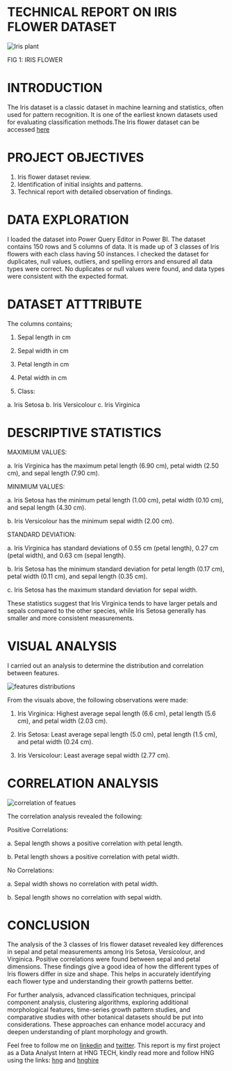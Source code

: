 # TECHNICAL REPORT ON IRIS FLOWER DATASET

![Iris plant](https://github.com/Chisom0089/Iris-flower/assets/138637505/3ce4626c-cdca-48a3-bb9f-77fd099ce664)

FIG 1: IRIS FLOWER

# INTRODUCTION
The Iris dataset is a classic dataset in machine learning and statistics, often used for pattern recognition. It is one of the earliest known datasets used for evaluating classification methods.The Iris flower dataset can be accessed [here](https://archive.ics.uci.edu/dataset/53/iris)


# PROJECT OBJECTIVES
1. Iris flower dataset review.
2. Identification of initial insights and patterns.
3. Technical report with detailed observation of findings.


# DATA EXPLORATION
I loaded the dataset into Power Query Editor in Power BI. The dataset contains 150 rows and 5 columns of data. It is made up of 3 classes of Iris flowers with each class having 50 instances. I checked the dataset for duplicates, null values, outliers, and spelling errors and ensured all data types were correct. No duplicates or null values were found, and data types were consistent with the expected format.


# DATASET ATTTRIBUTE
The columns contains;
1. Sepal length in cm
   
2. Sepal width in cm
   
3. Petal length in cm
   
4. Petal width in cm
   
5. Class:
   
a. Iris Setosa
b. Iris Versicolour
c. Iris Virginica

# DESCRIPTIVE STATISTICS
MAXIMIUM VALUES:

a. Iris Virginica has the maximum petal length (6.90 cm), petal width (2.50 cm), and sepal length (7.90 cm).

MINIMIUM VALUES:

a. Iris Setosa has the minimum petal length (1.00 cm), petal width (0.10 cm), and sepal length (4.30 cm).

b. Iris Versicolour has the minimum sepal width (2.00 cm).

STANDARD DEVIATION:

a. Iris Virginica has standard deviations of 0.55 cm (petal length), 0.27 cm (petal width), and 0.63 cm (sepal length).

b. Iris Setosa has the minimum standard deviation for petal length (0.17 cm), petal width (0.11 cm), and sepal length (0.35 cm).

c. Iris Setosa has the maximum standard deviation for sepal width.

These statistics suggest that Iris Virginica tends to have larger petals and sepals compared to the other species, while Iris Setosa generally has smaller and more consistent measurements.


# VISUAL ANALYSIS
I carried out an analysis to determine the distribution and correlation between features.

![features distributions](https://github.com/Chisom0089/Iris-flower/assets/138637505/c573aa19-03ca-467c-be2c-b58b900c24d0)

From the visuals above, the following observations were made:

1. Iris Virginica: Highest average sepal length (6.6 cm), petal length (5.6 cm), and petal width (2.03 cm).

2. Iris Setosa: Least average sepal length (5.0 cm), petal length (1.5 cm), and petal width (0.24 cm).

3. Iris Versicolour: Least average sepal width (2.77 cm).

# CORRELATION ANALYSIS

![correlation of featues](https://github.com/Chisom0089/Iris-flower/assets/138637505/a5e4c7b8-7996-4925-9980-7bc5fddb33b8)

The correlation analysis revealed the following:

Positive Correlations:

a. Sepal length shows a positive correlation with petal length.

b. Petal length shows a positive correlation with petal width.

No Correlations:

a. Sepal width shows no correlation with petal width.

b. Sepal length shows no correlation with sepal width.

# CONCLUSION
The analysis of the 3 classes of Iris flower dataset revealed key differences in sepal and petal measurements among Iris Setosa, Versicolour, and Virginica. Positive correlations were found between sepal and petal dimensions. These findings give a good idea of how the different types of Iris flowers differ in size and shape. This helps in accurately identifying each flower type and understanding their growth patterns better.

For further analysis, advanced classification techniques, principal component analysis, clustering algorithms, exploring additional morphological features, time-series growth pattern studies, and comparative studies with other botanical datasets should be put into considerations. These approaches can enhance model accuracy and deepen understanding of plant morphology and growth.

Feel free to follow me on [linkedin](https://www.linkedin.com/in/chisomibemere/) and [twitter](https://x.com/IbemereJulia). This report is my first project as a Data Analyst Intern at HNG TECH, kindly read more and follow HNG using the links: [hng](https://hng.tech/internship) and [hnghire](https://hng.tech/hire)
